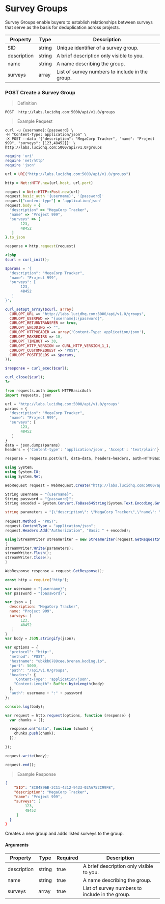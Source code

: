 # Survey Groups

Survey Groups enable buyers to establish relationships between surveys that serve as the basis for deduplication across projects.

| Property    | Type   | Description                                     |
|-------------|--------|-------------------------------------------------|
| SID         | string | Unique identifier of a survey group.            |
| description | string | A brief description only visible to you.        |
| name        | string | A name describing the group.                    |
| surveys     | array  | List of survey numbers to include in the group. |

### POST Create a Survey Group

> Definition

```plaintext
POST  http://labs.lucidhq.com:5000/api/v1.0/groups
```

> Example Request

```shell
curl -u {username}:{password} \
-H "Content-Type: application/json" \
-X POST --data '{"description": "MegaCorp Tracker", "name": "Project 999", "surveys": [123,48452]}' \
http://labs.lucidhq.com:5000/api/v1.0/groups
```

```ruby
require 'uri'
require 'net/http'
require 'json'

url = URI("http://labs.lucidhq.com:5000/api/v1.0/groups")

http = Net::HTTP.new(url.host, url.port)

request = Net::HTTP::Post.new(url)
request.basic_auth '{username}', '{password}'
request["content-type"] = 'application/json'
request.body = {
  "description" => "MegaCorp Tracker",
  "name" => "Project 999",
  "surveys" => [
       123,
       48452
   ]
}.to_json

response = http.request(request)
```

```php
<?php
$curl = curl_init();

$params = '{
  "description": "MegaCorp Tracker",
  "name": "Project 999",
  "surveys": [
       123,
       48452
   ]
}';

curl_setopt_array($curl, array(
  CURLOPT_URL => "http://labs.lucidhq.com:5000/api/v1.0/groups",
  CURLOPT_USERPWD => "{username}:{password}",
  CURLOPT_RETURNTRANSFER => true,
  CURLOPT_ENCODING => "",
  CURLOPT_HTTPHEADER => array('Content-Type: application/json'),
  CURLOPT_MAXREDIRS => 10,
  CURLOPT_TIMEOUT => 30,
  CURLOPT_HTTP_VERSION => CURL_HTTP_VERSION_1_1,
  CURLOPT_CUSTOMREQUEST => "POST",
  CURLOPT_POSTFIELDS => $params,
));

$response = curl_exec($curl);

curl_close($curl);
?>

```

```python
from requests.auth import HTTPBasicAuth
import requests, json

url = 'http://labs.lucidhq.com:5000/api/v1.0/groups'
params = {
  "description": "MegaCorp Tracker",
  "name": "Project 999",
  "surveys": [
       123,
       48452
   ]
}
data = json.dumps(params)
headers = {'Content-type': 'application/json', 'Accept': 'text/plain'}

response = requests.post(url, data=data, headers=headers, auth=HTTPBasicAuth('{username}', '{password}'))
```

```csharp
using System;
using System.IO;
using System.Net;

WebRequest request = WebRequest.Create("http://labs.lucidhq.com:5000/api/v1.0/groups");

String username = "{username}";
String password = "{password}";
String encoded = System.Convert.ToBase64String(System.Text.Encoding.GetEncoding("ISO-8859-1").GetBytes(username + ":" + password));

string parameters = "{\"description\": \"MegaCorp Tracker\",\"name\": \"Project 999\",\"surveys\": [123,48452]}";
	
request.Method = "POST";
request.ContentType = "application/json";
request.Headers.Add("Authorization", "Basic " + encoded);

using(StreamWriter streamWriter = new StreamWriter(request.GetRequestStream()))
{
streamWriter.Write(parameters);
streamWriter.Flush();
streamWriter.Close();
}

WebResponse response = request.GetResponse();
```

```javascript
const http = require('http');

var username = "{username}";
var password = "{password}";

var json = {
  description: "MegaCorp Tracker",
  name: "Project 999",
  surveys: [
       123,
       48452
   ]
}
var body = JSON.stringify(json);

var options = {
  "protocol": "http:",
  "method": "POST",
  "hostname": "ubkkb6789cee.brenan.koding.io",
  "port": 5000,
  "path": "/api/v1.0/groups",
  "headers": {
    'Content-Type': 'application/json',
    "Content-Length": Buffer.byteLength(body)
  },
  "auth": username + ":" + password
};

console.log(body);

var request = http.request(options, function (response) {
  var chunks = [];

  response.on("data", function (chunk) {
    chunks.push(chunk);
  });
  
});

request.write(body);

request.end();
```

> Example Response

```json 
{
    "SID": "8C04896B-3C11-4312-9433-02AA752C99FB",
    "description": "MegaCorp Tracker",
    "name": "Project 999",
    "surveys": [
         123,
         48452
     ]
  }
}
```

Creates a new group and adds listed surveys to the group.

#### Arguments

| Property    | Type   | Required | Description                                     |
|-------------|--------|----------|-------------------------------------------------|
| description | string | true     | A brief description only visible to you.        |
| name        | string | true     | A name describing the group.                    |
| surveys     | array  | true     | List of survey numbers to include in the group. |
